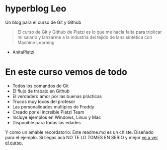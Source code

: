 # hyperblog Leo
Un blog para el curso de Git y Github

>El curso de Git y Github de Platzi es lo que me hacía falta para triplicar mi salario y lanzarme a la industria del tejido de lana sintética con Machine Learning

- AnitaPlatzi

# En este curso vemos de todo
- Todos los comandos de Git
- El flujo de trabajo en Github
- El verdadero amor por las buenas prácticas
- Trucos muy locos del profesor
- Las personalidades múltiples de Freddy
- Creado por el increíble Platzi Team
- Incluye ejemplos en Windows, Linux y Mac
- Disponible para todas las edades

Y como un amable recordatorio: Este readme.md es un chiste. Diseñado para el ejemplo. Si llegas acá NO TE LO TOMES EN SERIO y mejor [ve a ver el curso.](http://https://platzi.com/new-home/clases/1557-git-github/ "ve a ver el curso.")